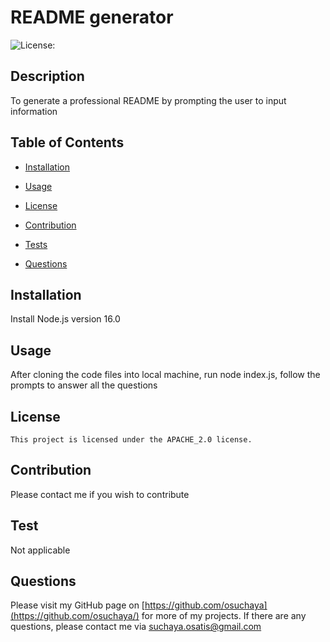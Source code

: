 # README generator
![License:](https://img.shields.io/badge/License-APACHE_2.0-yellow.svg)

## Description

To generate a professional README by prompting the user to input information

## Table of Contents

* [Installation](#installation)

* [Usage](#usage)

* [License](#license)


* [Contribution](#contribution)

* [Tests](#test)

* [Questions](#questions) 

## Installation

Install Node.js version 16.0

## Usage

After cloning the code files into local machine, run node index.js, follow the prompts to answer all the questions

## License

    This project is licensed under the APACHE_2.0 license.

## Contribution

Please contact me if you wish to contribute

## Test

Not applicable

## Questions
  Please visit my GitHub page on [https://github.com/osuchaya](https://github.com/osuchaya/) for more of my projects.
  If there are any questions, please contact me via suchaya.osatis@gmail.com
